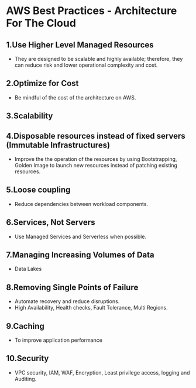 # AWS Best Practices - Architecture For The Cloud

## 1.Use Higher Level Managed Resources

- They are designed to be scalable and highly available; therefore, they can reduce
  risk and lower operational complexity and cost.

## 2.Optimize for Cost

- Be mindful of the cost of the architecture on AWS.

## 3.Scalability

## 4.Disposable resources instead of fixed servers (Immutable Infrastructures)

- Improve the the operation of the resources by using Bootstrapping, Golden Image
  to launch new resources instead of patching existing resources.

## 5.Loose coupling

- Reduce dependencies between workload components.

## 6.Services, Not Servers

- Use Managed Services and Serverless when possible.

## 7.Managing Increasing Volumes of Data

- Data Lakes

## 8.Removing Single Points of Failure

- Automate recovery and reduce disruptions.
- High Availability, Health checks, Fault Tolerance, Multi Regions.

## 9.Caching

- To improve application performance

## 10.Security

- VPC security, IAM, WAF, Encryption, Least privilege access, logging and Auditing.
